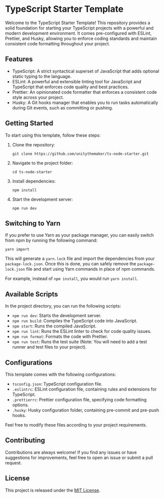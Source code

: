 # TypeScript Starter Template

Welcome to the TypeScript Starter Template! This repository provides a solid foundation for starting your TypeScript projects with a powerful and modern development environment. It comes pre-configured with ESLint, Prettier, and Husky, allowing you to enforce coding standards and maintain consistent code formatting throughout your project.

## Features

- TypeScript: A strict syntactical superset of JavaScript that adds optional static typing to the language.
- ESLint: A powerful and extensible linting tool for JavaScript and TypeScript that enforces code quality and best practices.
- Prettier: An opinionated code formatter that enforces a consistent code style across your project.
- Husky: A Git hooks manager that enables you to run tasks automatically during Git events, such as committing or pushing.

## Getting Started

To start using this template, follow these steps:

1. Clone the repository:
   ```
   git clone https://github.com/unitythemaker/ts-node-starter.git
   ```
2. Navigate to the project folder:
   ```
   cd ts-node-starter
   ```
3. Install dependencies:
   ```
   npm install
   ```
4. Start the development server:
   ```
   npm run dev
   ```

## Switching to Yarn

If you prefer to use Yarn as your package manager, you can easily switch from npm by running the following command:

```
yarn import
```

This will generate a `yarn.lock` file and import the dependencies from your `package-lock.json`. Once this is done, you can safely remove the `package-lock.json` file and start using Yarn commands in place of npm commands.

For example, instead of `npm install`, you would run `yarn install`.

## Available Scripts

In the project directory, you can run the following scripts:

- `npm run dev`: Starts the development server.
- `npm run build`: Compiles the TypeScript code into JavaScript.
- `npm start`: Runs the compiled JavaScript.
- `npm run lint`: Runs the ESLint linter to check for code quality issues.
- `npm run format`: Formats the code with Prettier.
- `npm run test`: Runs the test suite (Note: You will need to add a test runner and test files to your project).

## Configurations

This template comes with the following configurations:

- `tsconfig.json`: TypeScript configuration file.
- `.eslintrc`: ESLint configuration file, containing rules and extensions for TypeScript.
- `.prettierrc`: Prettier configuration file, specifying code formatting options.
- `.husky`: Husky configuration folder, containing pre-commit and pre-push hooks.

Feel free to modify these files according to your project requirements.

## Contributing

Contributions are always welcome! If you find any issues or have suggestions for improvements, feel free to open an issue or submit a pull request.

## License

This project is released under the [MIT License](LICENSE).
